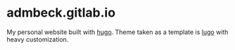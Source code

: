 # admbeck.gitlab.io

My personal website built with [hugo](https://github.com/gohugoio/hugo).
Theme taken as a template is [lugo](https://github.com/LukeSmithxyz/lugo) with heavy customization.

